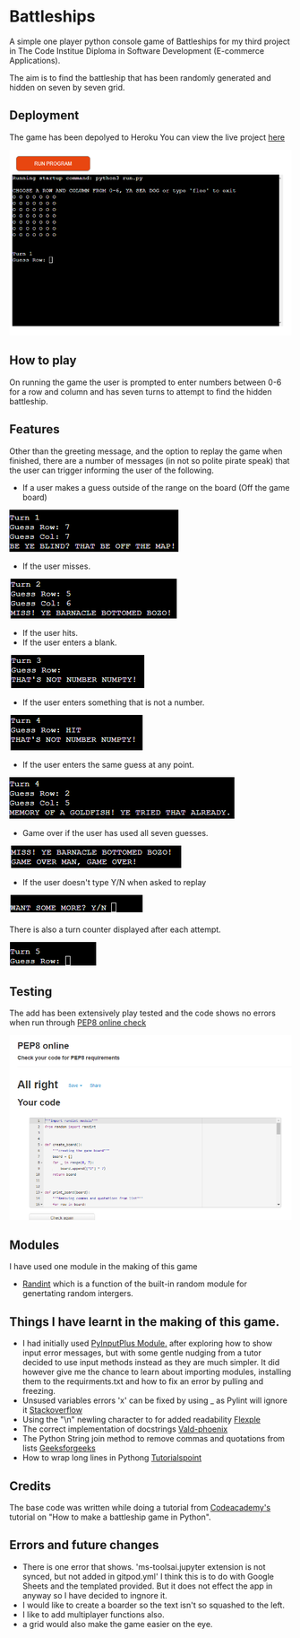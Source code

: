 # Battleships

A simple one player python console game of Battleships for my third project in The Code Institue Diploma in Software Development (E-commerce Applications). 

The aim is to find the battleship that has been randomly generated and hidden on seven by seven grid.

## Deployment
The game has been depolyed to Heroku
You can view the live project [here](https://battleships-amj.herokuapp.com/)

![Heroku](assets/HEROKU.png)

## How to play
On running the game the user is prompted to enter numbers between 0-6 for a row and column and has seven turns to attempt to find the hidden battleship. 

## Features
Other than the greeting message, and the option to replay the game when finished, there are a number of messages (in not so polite pirate speak) that the user can trigger informing the user of the following. 

- If a user makes a guess outside of the range on the board (Off the game board)

![OffMap](assets/off_the_map.png)


- If the user misses. 

![Miss](assets/miss.png)


- If the user hits. 
- If the user enters a blank.

![Blank](assets/blank.png) 


- If the user enters something that is not a number. 

![String](assets/word.png)


- If the user enters the same guess at any point. 

![Same_Guess](assets/same.png)


- Game over if the user has used all seven guesses. 

![Game_Over](assets/game_over.png)


- If the user doesn't type Y/N when asked to replay

![Replay](assets/replay.png)


There is also a turn counter displayed after each attempt.

![Turn_count](assets/turn.png)


## Testing
The add has been extensively play tested and the code shows no errors when run through [PEP8 online check](http://pep8online.com/checkresult)

![PEP8](assets/PEP8.png)


## Modules
I have used one module in the making of this game

- [Randint](https://www.geeksforgeeks.org/python-randint-function/) which is a function of the built-in random module for genertating random intergers. 

## Things I have learnt in the making of this game. 
- I had initially used [PyInputPlus Module.](https://automatetheboringstuff.com/2e/chapter8/) after exploring how to show input error messages, but with some gentle nudging from a tutor decided to use input methods instead as they are much simpler. It did however give me the chance to learn about importing modules, installing them to the requirments.txt and how to fix an error by pulling and freezing. 
- Unsused variables errors 'x' can be fixed by using _ as Pylint will ignore it [Stackoverflow](https://stackoverflow.com/questions/56542190/unused-variable-i-pylintunused-variable)
- Using the "\n" newling character to for added readability [Flexple](https://flexiple.com/python-new-line/#:~:text=In%20Python%2C%20the%20new%20line,displayed%20in%20a%20new%20line.)
- The correct implementation of docstrings [Vald-phoenix](https://vald-phoenix.github.io/pylint-errors/plerr/errors/basic/C0114.html)
- The Python String join method to remove commas and quotations from lists [Geeksforgeeks](https://www.geeksforgeeks.org/python-string-join-method/)
- How to wrap long lines in Pythong [Tutorialspoint](https://www.tutorialspoint.com/How-to-wrap-long-lines-in-Python#:~:text=The%20preferred%20way%20of%20wrapping,using%20a%20backslash%20looks%20better.)

## Credits
The base code was written while doing a tutorial from [Codeacademy's](https://www.codecademy.com/courses/learn-python/lessons/battleship/exercises/welcome-to-battleship) tutorial on "How to make a battleship game in Python". 

## Errors and future changes
- There is one error that shows. 'ms-toolsai.jupyter extension is not synced, but not added in gitpod.yml' I think this is to do with Google Sheets and the templated provided. But it does not effect the app in anyway so I have decided to ingnore it. 
- I would like to create a boarder so the text isn't so squashed to the left. 
- I like to add multiplayer functions also. 
- a grid would also make the game easier on the eye. 